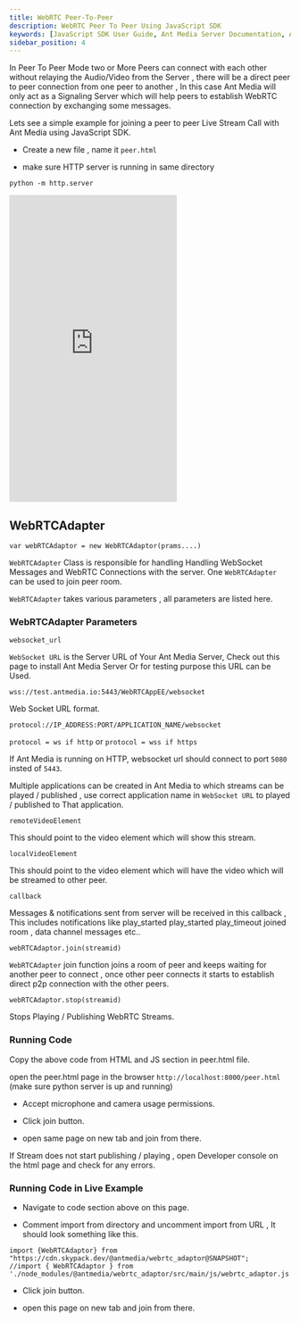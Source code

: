 ```yaml
---
title: WebRTC Peer-To-Peer
description: WebRTC Peer To Peer Using JavaScript SDK 
keywords: [JavaScript SDK User Guide, Ant Media Server Documentation, Ant Media Server Tutorials]
sidebar_position: 4
---
```


In Peer To Peer Mode two or More Peers can connect with each other without relaying the Audio/Video from the Server , there will be a direct peer to peer connection from one peer to another , In this case Ant Media will only act as a Signaling Server which will help peers to establish WebRTC connection by exchanging some messages.

Lets see a simple example for joining a peer to peer  Live Stream Call with Ant Media using JavaScript SDK.

- Create a new file , name it `peer.html`

- make sure HTTP server is running in same directory

```
python -m http.server
```

<iframe height="550" style={{ width: '100%' }} scrolling="no" title="Untitled" src="https://codepen.io/USAMAWIZARD/embed/azoMqdq?default-tab=js&editable=true" frameborder="no" loading="lazy" allowtransparency="true" allowfullscreen="true">
  See the Pen <a href="https://codepen.io/USAMAWIZARD/pen/azoMqdq">
  Untitled</a> by USAMA (<a href="https://codepen.io/USAMAWIZARD">@USAMAWIZARD</a>)
  on <a href="https://codepen.io">CodePen</a>.
</iframe>

## WebRTCAdapter

```
var webRTCAdaptor = new WebRTCAdaptor(prams....)
```

`WebRTCAdapter` Class is responsible for handling Handling WebSocket Messages and WebRTC Connections with the server.
One `WebRTCAdapter` can be used to join peer room.

`WebRTCAdapter` takes various parameters , all parameters are listed here. 

### WebRTCAdapter Parameters

```
websocket_url
```

`WebSocket URL` is the Server URL of Your Ant Media Server, Check out this page to install Ant Media Server Or for testing purpose this URL can be Used. 

`wss://test.antmedia.io:5443/WebRTCAppEE/websocket`

Web Socket URL format.
```
protocol://IP_ADDRESS:PORT/APPLICATION_NAME/websocket
```

`protocol = ws if http` or
`protocol = wss if https`

If Ant Media is running on HTTP, websocket url should connect to port `5080` insted of `5443`.

Multiple applications can be created in Ant Media to which streams can be played / published , use correct application name in `WebSocket URL` to played / published to That application.

```
remoteVideoElement
```

This should point to the video element which will show this stream.


```
localVideoElement
```

This should point to the video element which will have the video which will be streamed to other peer.

```
callback
```

Messages & notifications sent from server will be received in this callback , This includes notifications like play_started play_started play_timeout joined room , data channel messages etc..

```
webRTCAdaptor.join(streamid)
```

 `WebRTCAdapter` join function joins a room of peer and keeps waiting for another peer to connect , once other peer connects it starts to establish direct p2p connection with the other peers.

```
webRTCAdaptor.stop(streamid)
```
Stops Playing / Publishing WebRTC Streams.


### Running Code

Copy the above code from HTML and JS section in  peer.html file.

open the peer.html page in the browser `http://localhost:8000/peer.html`  (make sure python server is up and running)

 - Accept microphone and camera usage permissions.

 - Click join button.

 - open same  page on new tab and join from there. 

If Stream does not start publishing / playing , open Developer console on the html page and check for any errors.

### Running Code in Live Example

- Navigate to code section above on this page.

- Comment import from directory and uncomment import from URL , It should look something like this.

```
import {WebRTCAdaptor} from "https://cdn.skypack.dev/@antmedia/webrtc_adaptor@SNAPSHOT";
//import { WebRTCAdaptor } from './node_modules/@antmedia/webrtc_adaptor/src/main/js/webrtc_adaptor.js';
```

 - Click join button.

 - open this page on new tab and join from there. 
